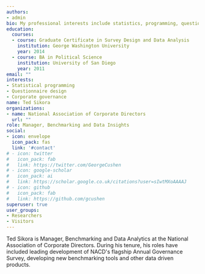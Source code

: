 ```yaml
---
authors:
- admin
bio: My professional interests include statistics, programming, questionnaire design, and corporate governance.
education:
  courses:
  - course: Graduate Certificate in Survey Design and Data Analysis
    institution: George Washington University
    year: 2014
  - course: BA in Political Science
    institution: University of San Diego
    year: 2011
email: ""
interests:
- Statistical programming
- Questionnaire design
- Corporate governance
name: Ted Sikora
organizations:
- name: National Association of Corporate Directors
  url: ""
role: Manager, Benchmarking and Data Insights
social:
- icon: envelope
  icon_pack: fas
  link: '#contact'
# - icon: twitter
#   icon_pack: fab
#   link: https://twitter.com/GeorgeCushen
# - icon: google-scholar
#   icon_pack: ai
#   link: https://scholar.google.co.uk/citations?user=sIwtMXoAAAAJ
# - icon: github
#   icon_pack: fab
#   link: https://github.com/gcushen
superuser: true
user_groups:
- Researchers
- Visitors
---
```


Ted Sikora is Manager, Benchmarking and Data Analytics at the National Association of Corporate Directors. During his tenure, his roles have included leading development of NACD's flagship Annual Governance Survey, developing new benchmarking tools and other data driven products.
